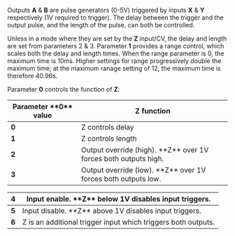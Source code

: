 
Outputs **A** & **B** are pulse generators (0-5V) triggered by inputs **X** & **Y** respectively (1V required to trigger). The delay
between the trigger and the output pulse, and the length of the pulse, can both be controlled.

Unless in a mode where they are set by the **Z** input/CV, the delay and length are set from parameters 2 & 3. Parameter **1**
provides a range control, which scales both the delay and length times. When the range parameter is 0, the maximum time
is 10ms. Higher settings for range progressively double the maximum time; at the maximum ranage setting of 12, the
maximum time is therefore 40.96s.

Parameter **0** controls the function of **Z**:

<table>
<thead>
<tr class="header">
<th><strong>Parameter **0** value</strong></th>
<th><strong>Z function</strong></th>
</tr>
</thead>
<tbody>
<tr class="odd">
<td><strong>0</strong></td>
<td>
Z controls delay
</td>
</tr>
<tr class="even">
<td><strong>1</strong></td>
<td>
Z controls length
</td>
</tr>
<tr class="odd">
<td><strong>2</strong></td>
<td>
Output override (high). **Z** over 1V forces both outputs high.
</td>
</tr>
<tr class="even">
<td><strong>3</strong></td>
<td>
Output override (low). **Z** over 1V forces both outputs low.
</td>
</tr>
</tbody>
</table>

<table>
<thead>
<tr class="header">
<th><strong>4</strong></th>
<th>
Input enable. **Z** below 1V disables input triggers.
</th>
</tr>
</thead>
<tbody>
<tr class="odd">
<td><strong>5</strong></td>
<td>
Input disable. **Z** above 1V disables input triggers.
</td>
</tr>
<tr class="even">
<td><strong>6</strong></td>
<td>
Z is an additional trigger input which triggers both outputs.
</td>
</tr>
</tbody>
</table>
